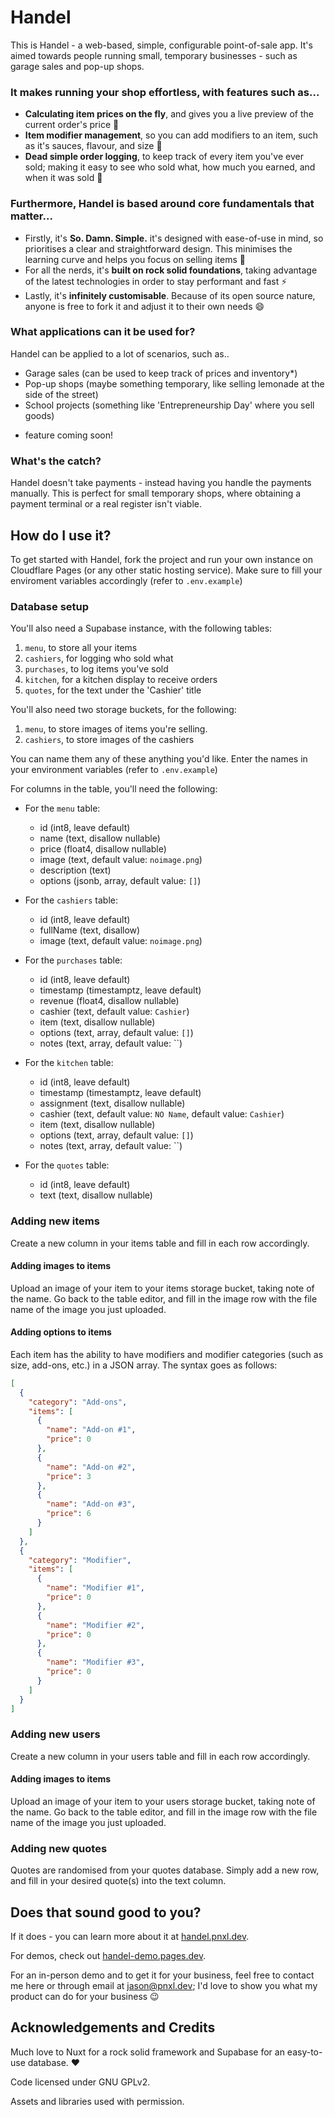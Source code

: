 # Handel

This is Handel - a web-based, simple, configurable point-of-sale app. It's aimed towards people running small, temporary businesses - such as garage sales and pop-up shops.

### It makes running your shop effortless, with features such as...

- **Calculating item prices on the fly**, and gives you a live preview of the current order's price 💸
- **Item modifier management**, so you can add modifiers to an item, such as it's sauces, flavour, and size 🤖
- **Dead simple order logging**, to keep track of every item you've ever sold; making it easy to see who sold what, how much you earned, and when it was sold 📜

### Furthermore, Handel is based around core fundamentals that matter...

- Firstly, it's **So. Damn. Simple.** it's designed with ease-of-use in mind, so prioritises a clear and straightforward design. This minimises the learning curve and helps you focus on selling items 🤑
- For all the nerds, it's **built on rock solid foundations**, taking advantage of the latest technologies in order to stay performant and fast ⚡️
- Lastly, it's **infinitely customisable**. Because of its open source nature, anyone is free to fork it and adjust it to their own needs 😄

### What applications can it be used for?

Handel can be applied to a lot of scenarios, such as..

- Garage sales (can be used to keep track of prices and inventory\*)
- Pop-up shops (maybe something temporary, like selling lemonade at the side of the street)
- School projects (something like 'Entrepreneurship Day' where you sell goods)

* feature coming soon!

### What's the catch?

Handel doesn't take payments - instead having you handle the payments manually. This is perfect for small temporary shops, where obtaining a payment terminal or a real register isn't viable.

## How do I use it?

To get started with Handel, fork the project and run your own instance on Cloudflare Pages (or any other static hosting service). Make sure to fill your enviroment variables accordingly (refer to `.env.example`)

### Database setup

You'll also need a Supabase instance, with the following tables:

1. `menu`, to store all your items
2. `cashiers`, for logging who sold what
3. `purchases`, to log items you've sold
4. `kitchen`, for a kitchen display to receive orders
5. `quotes`, for the text under the 'Cashier' title

You'll also need two storage buckets, for the following:

1. `menu`, to store images of items you're selling.
2. `cashiers`, to store images of the cashiers

You can name them any of these anything you'd like. Enter the names in your environment variables (refer to `.env.example`)

For columns in the table, you'll need the following:

- For the `menu` table:

  - id (int8, leave default)
  - name (text, disallow nullable)
  - price (float4, disallow nullable)
  - image (text, default value: `noimage.png`)
  - description (text)
  - options (jsonb, array, default value: `[]`)

- For the `cashiers` table:

  - id (int8, leave default)
  - fullName (text, disallow)
  - image (text, default value: `noimage.png`)

- For the `purchases` table:

  - id (int8, leave default)
  - timestamp (timestamptz, leave default)
  - revenue (float4, disallow nullable)
  - cashier (text, default value: `Cashier`)
  - item (text, disallow nullable)
  - options (text, array, default value: `[]`)
  - notes (text, array, default value: ``)

- For the `kitchen` table:

  - id (int8, leave default)
  - timestamp (timestamptz, leave default)
  - assignment (text, disallow nullable)
  - cashier (text, default value: `NO Name`, default value: `Cashier`)
  - item (text, disallow nullable)
  - options (text, array, default value: `[]`)
  - notes (text, array, default value: ``)

- For the `quotes` table:
  - id (int8, leave default)
  - text (text, disallow nullable)

### Adding new items

Create a new column in your items table and fill in each row accordingly.

#### Adding images to items

Upload an image of your item to your items storage bucket, taking note of the name. Go back to the table editor, and fill in the image row with the file name of the image you just uploaded.

#### Adding options to items

Each item has the ability to have modifiers and modifier categories (such as size, add-ons, etc.) in a JSON array. The syntax goes as follows:

```json
[
  {
    "category": "Add-ons",
    "items": [
      {
        "name": "Add-on #1",
        "price": 0
      },
      {
        "name": "Add-on #2",
        "price": 3
      },
      {
        "name": "Add-on #3",
        "price": 6
      }
    ]
  },
  {
    "category": "Modifier",
    "items": [
      {
        "name": "Modifier #1",
        "price": 0
      },
      {
        "name": "Modifier #2",
        "price": 0
      },
      {
        "name": "Modifier #3",
        "price": 0
      }
    ]
  }
]
```

### Adding new users

Create a new column in your users table and fill in each row accordingly.

#### Adding images to items

Upload an image of your item to your users storage bucket, taking note of the name. Go back to the table editor, and fill in the image row with the file name of the image you just uploaded.

### Adding new quotes

Quotes are randomised from your quotes database. Simply add a new row, and fill in your desired quote(s) into the text column.

## Does that sound good to you?

If it does - you can learn more about it at [handel.pnxl.dev](https://handel.pnxl.dev/).

For demos, check out [handel-demo.pages.dev](https://handel-demo.pages.dev).

For an in-person demo and to get it for your business, feel free to contact me here or through email at [jason@pnxl.dev](mailto:jason@pnxl.dev); I'd love to show you what my product can do for your business 😉

## Acknowledgements and Credits

Much love to Nuxt for a rock solid framework and Supabase for an easy-to-use database. ❤

Code licensed under GNU GPLv2.

Assets and libraries used with permission.
